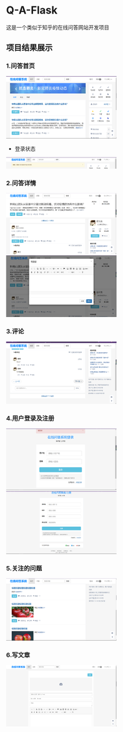# Q-A-Flask
这是一个类似于知乎的在线问答网站开发项目

## 项目结果展示
### 1.问答首页
<img src='img/image.png' width='300px'/>

- 登录状态
<img src='img/image-7.png' width='300px'/>

### 2.问答详情
<img src='img/image-1.png' width='300px'/>
<img src='img/image-4.png' width='300px'/>

### 3.评论
<img src='img/image-2.png' width='300px'/>

### 4.用户登录及注册
<img src='img/image-5.png' width='300px'/>
<img src='img/image-6.png' width='300px'/>

### 5.关注的问题
<img src='img/image-3.png' width='300px'/>

### 6.写文章
<img src='img/image-8.png' width='300px'/>


